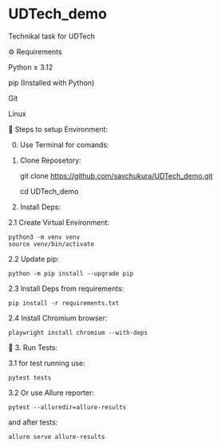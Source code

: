 # UDTech_demo
Technikal task for UDTech

⚙️ Requirements

Python ≥ 3.12

pip (Installed with Python)

Git

Linux

🚀 Steps to setup Environment:

0. Use Terminal for comands:

1. Clone Reposetory:

    git clone https://github.com/savchukura/UDTech_demo.git
    
    cd UDTech_demo

2. Install Deps:

2.1 Create Virtual Environment:

    python3 -m venv venv
    source venv/bin/activate

2.2 Update pip:

    python -m pip install --upgrade pip

2.3 Install Deps from requirements:

    pip install -r requirements.txt

2.4 Install Chromium browser:

    playwright install chromium --with-deps

🧰 3. Run Tests:

3.1 for test running use:

    pytest tests

3.2 Or use Allure reporter:

    pytest --alluredir=allure-results

and after tests:

    allure serve allure-results

  
